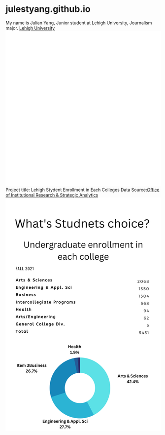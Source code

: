 # julestyang.github.io
My name is Julian Yang, Junior student at Lehigh University, Journalism major.
[Lehigh University](https://www1.lehigh.edu/)
![White](https://github.com/julestyang/julestyang.github.io/blob/main/R.jpg?raw=true)
Project title: Lehigh Stydent Enrollment in Each Colleges
Data Source:[Office of Institutional Research & Strategic Analytics](https://oirsa.lehigh.edu/university-profile)
![Infographic](https://github.com/julestyang/julestyang.github.io/blob/main/Infographic.png)
